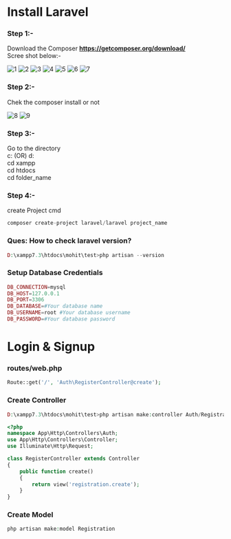 # Install Laravel

### Step 1:-
Download the Composer __https://getcomposer.org/download/__ <br>
Scree shot below:-<br>

![1](https://github.com/mohit2708/Laravel/blob/master/image/1-composer.jpg)
![2](https://github.com/mohit2708/Laravel/blob/master/image/2-composer.jpg)
![3](https://github.com/mohit2708/Laravel/blob/master/image/3-composer.jpg)
![4](https://github.com/mohit2708/Laravel/blob/master/image/4-composer.jpg)
![5](https://github.com/mohit2708/Laravel/blob/master/image/5-composer.jpg)
![6](https://github.com/mohit2708/Laravel/blob/master/image/6-composer.jpg)
![7](https://github.com/mohit2708/Laravel/blob/master/image/7-composer.jpg)

### Step 2:- 
Chek the composer install or not<br>

![8](https://github.com/mohit2708/Laravel/blob/master/image/8-composer.jpg)
![9](https://github.com/mohit2708/Laravel/blob/master/image/9-composer.jpg)

### Step 3:-
Go to the directory<br>
c: (OR) d:<br>
cd xampp<br>
cd htdocs <br>
cd folder_name<br>

### Step 4:-
create Project cmd<br>
```php
composer create-project laravel/laravel project_name
```

### Ques: How to check laravel version?
```php
D:\xampp7.3\htdocs\mohit\test>php artisan --version
```

### Setup Database Credentials
```php
DB_CONNECTION=mysql
DB_HOST=127.0.0.1
DB_PORT=3306
DB_DATABASE=#Your database name
DB_USERNAME=root #Your database username
DB_PASSWORD=#Your database password
```

# Login & Signup

### routes/web.php
```php
Route::get('/', 'Auth\RegisterController@create');
```

### Create Controller
```php
D:\xampp7.3\htdocs\mohit\test>php artisan make:controller Auth/RegistrationController
```
```php
<?php
namespace App\Http\Controllers\Auth;
use App\Http\Controllers\Controller;
use Illuminate\Http\Request;

class RegisterController extends Controller
{
    public function create()
    {
        return view('registration.create');
    }
}
```

### Create Model
```php
php artisan make:model Registration
```












